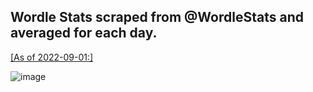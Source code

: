 <h2>Wordle Stats scraped from @WordleStats and averaged for each day.</h2>

<u>[As of 2022-09-01:]</u>

![image](https://user-images.githubusercontent.com/22056288/188173557-f2790353-5f93-4cf8-b377-696d1028b4d1.png)
